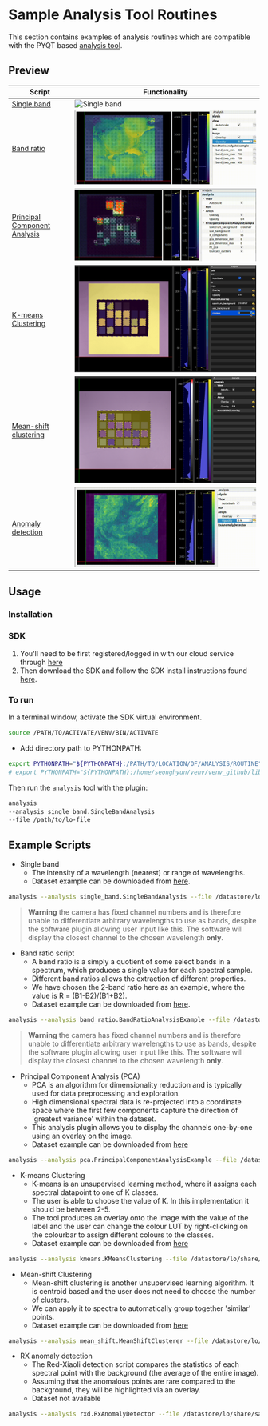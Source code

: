 # Sample Analysis Tool Routines

This section contains examples of analysis routines which are compatible with the PYQT based [analysis tool](https://docs.livingoptics.com/sdk/tools/analysis/tool-guide.html).

## Preview

| Script                                             | Functionality                                    |
| -------------------------------------------------- | ------------------------------------------------ |
| [Single band](./routines/single_band.py)           | ![Single band](./media/single_band.gif)          |
| [Band ratio](./routines/band_ratio.py)             | ![Band ratio](./media/band_ratio.gif)            |
| [Principal Component Analysis](./routines/pca.py)  | ![Principal Component Analysis](./media/pca.gif) |
| [K-means Clustering](./routines/kmeans.py)         | ![K-means Clustering](./media/kmeans.gif)        |
| [Mean-shift clustering](./routines/mean_shift.py)  | ![Mean-shift clustering](./media/mean_shift_clustering.png) |
| [Anomaly detection](./routines/rxd.py)             | ![Anomaly detection](./media/anomaly_detection.gif)        |

## Usage

### Installation

### SDK
1. You'll need to be first registered/logged in with our cloud service through [here](https://cloud.livingoptics.com/login)
2. Then download the SDK and follow the SDK install instructions found [here](https://cloud.livingoptics.com/shared-resources?file=docs/ebooks/install-sdk.pdf).

### To run

In a terminal window, activate the SDK virtual environment.

```bash
source /PATH/TO/ACTIVATE/VENV/BIN/ACTIVATE
```

- Add directory path to PYTHONPATH:

```bash
export PYTHONPATH="${PYTHONPATH}:/PATH/TO/LOCATION/OF/ANALYSIS/ROUTINE"
# export PYTHONPATH="${PYTHONPATH}:/home/seonghyun/venv/venv_github/lib/python3.12/site-packages/lo/sdk/tools/analysis"

```

Then run the `analysis` tool with the plugin:

```bash
analysis 
--analysis single_band.SingleBandAnalysis
--file /path/to/lo-file
```

## Example Scripts

- Single band
  - The intensity of a wavelength (nearest) or range of wavelengths.
  - Dataset example can be downloaded from [here](https://cloud.livingoptics.com/shared-resources?file=samples_v2/macbeth.zip).

```bash
analysis --analysis single_band.SingleBandAnalysis --file /datastore/lo/share/samples/macbeth.lo
```
> **Warning** the camera has fixed channel numbers and is therefore unable to differentiate arbitrary wavelengths to use as bands, despite the software plugin allowing user input like this. The software will display the closest channel to the chosen wavelength **only**.

- Band ratio script
  - A band ratio is a simply a quotient of some select bands in a spectrum, which produces a single value for each spectral sample.
  - Different band ratios allows the extraction of different properties.
  - We have chosen the 2-band ratio here as an example, where the value is R = (B1-B2)/(B1+B2).
  - Dataset example can be downloaded from [here](https://cloud.livingoptics.com/shared-resources?file=samples_v2/macbeth.zip).


```bash
analysis --analysis band_ratio.BandRatioAnalysisExample --file /datastore/lo/share/samples/macbeth.lo
```

> **Warning** the camera has fixed channel numbers and is therefore unable to differentiate arbitrary wavelengths to use as bands, despite the software plugin allowing user input like this. The software will display the closest channel to the chosen wavelength **only**.

- Principal Component Analysis (PCA)
  - PCA is an algorithm for dimensionality reduction and is typically used for data preprocessing and exploration.
  - High dimensional spectral data is re-projected into a coordinate space where the first few components capture the direction of 'greatest variance' within the dataset.
  - This analysis plugin allows you to display the channels one-by-one using an overlay on the image.
  - Dataset example can be downloaded from [here](https://cloud.livingoptics.com/shared-resources?file=samples_v2/macbeth.zip)

```bash
analysis --analysis pca.PrincipalComponentAnalysisExample --file /datastore/lo/share/macbeth/macbeth.lo
```

- K-means Clustering
  - K-means is an unsupervised learning method, where it assigns each spectral datapoint to one of K classes.
  - The user is able to choose the value of K. In this implementation it should be between 2-5.
  - The tool produces an overlay onto the image with the value of the label and the user can change the colour LUT by right-clicking on the colourbar to assign different colours to the classes.
  - Dataset example can be downloaded from [here](https://cloud.livingoptics.com/shared-resources?file=samples_v2/macbeth.zip)


```bash
analysis --analysis kmeans.KMeansClustering --file /datastore/lo/share/samples/macbeth/macbeth.lo
```

- Mean-shift Clustering
  - Mean-shift clustering is another unsupervised learning algorithm. It is centroid based and the user does not need to choose the number of clusters.
  - We can apply it to spectra to automatically group together 'similar' points.
  - Dataset example can be downloaded from [here](https://cloud.livingoptics.com/shared-resources?file=samples_v2/macbeth.zip)

```bash
analysis --analysis mean_shift.MeanShiftClusterer --file /datastore/lo/share/samples/macbeth/macbeth.lo
```

- RX anomaly detection
  - The Red-Xiaoli detection script compares the statistics of each spectral point with the background (the average of the entire image).
  - Assuming that the anomalous points are rare compared to the background, they will be highlighted via an overlay.
  - Dataset not available

```bash
analysis --analysis rxd.RxAnomalyDetector --file /datastore/lo/share/samples_v2/path_to_file.lo 
```